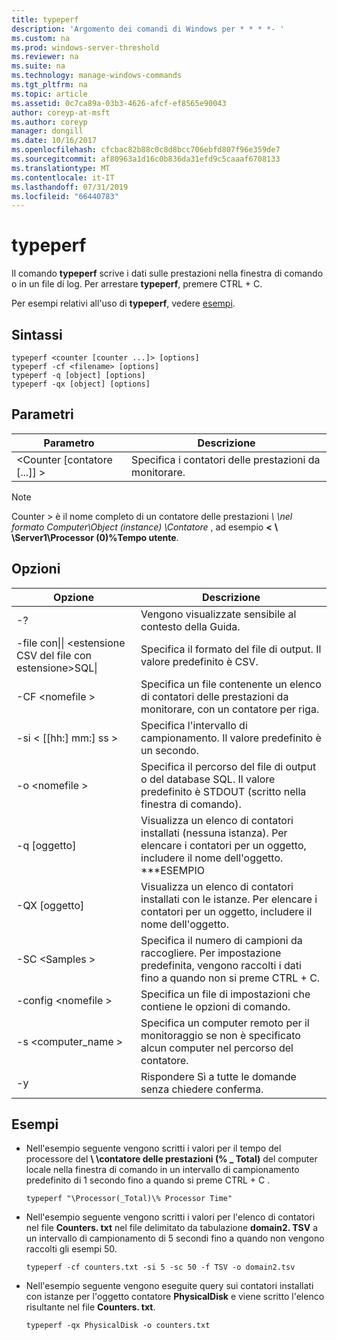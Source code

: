 ```yaml
---
title: typeperf
description: 'Argomento dei comandi di Windows per * * * *- '
ms.custom: na
ms.prod: windows-server-threshold
ms.reviewer: na
ms.suite: na
ms.technology: manage-windows-commands
ms.tgt_pltfrm: na
ms.topic: article
ms.assetid: 0c7ca89a-03b3-4626-afcf-ef8565e90043
author: coreyp-at-msft
ms.author: coreyp
manager: dongill
ms.date: 10/16/2017
ms.openlocfilehash: cfcbac82b88c0c8d8bcc706ebfd807f96e359de7
ms.sourcegitcommit: af80963a1d16c0b836da31efd9c5caaaf6708133
ms.translationtype: MT
ms.contentlocale: it-IT
ms.lasthandoff: 07/31/2019
ms.locfileid: "66440783"
---
```

# <a name="typeperf"></a>typeperf



Il comando **typeperf** scrive i dati sulle prestazioni nella finestra di comando o in un file di log. Per arrestare **typeperf**, premere CTRL + C.

Per esempi relativi all'uso di **typeperf**, vedere [esempi](#BKMK_EXAMPLES).

## <a name="syntax"></a>Sintassi

```
typeperf <counter [counter ...]> [options]
typeperf -cf <filename> [options]
typeperf -q [object] [options]
typeperf -qx [object] [options]
```

## <a name="parameters"></a>Parametri

|Parametro|Descrizione|
|---------|-----------|
|\<Counter [contatore [...]] >|Specifica i contatori delle prestazioni da monitorare.|

> [!NOTE]
> Counter > è il nome completo di un contatore delle prestazioni  *\\ \\nel formato Computer\Object (instance) \Contatore* , ad esempio  **\<**  **\\ \\Server1\Processor (0)\%Tempo utente**.

## <a name="options"></a>Opzioni

|                   Opzione                   |                                                         Descrizione                                                          |
|--------------------------------------------|------------------------------------------------------------------------------------------------------------------------------|
|                     -?                     |                                               Vengono visualizzate sensibile al contesto della Guida.                                               |
| -file con&verbar;&verbar; \<estensione CSV del file con estensione>SQL&verbar; |                                    Specifica il formato del file di output. Il valore predefinito è CSV.                                     |
|              -CF \<nomefile >               |              Specifica un file contenente un elenco di contatori delle prestazioni da monitorare, con un contatore per riga.               |
|             -si < [[hh:] mm:] ss >             |                                  Specifica l'intervallo di campionamento. Il valore predefinito è un secondo.                                   |
|               -o \<nomefile >               |     Specifica il percorso del file di output o del database SQL. Il valore predefinito è STDOUT (scritto nella finestra di comando).      |
|                -q [oggetto]                 | Visualizza un elenco di contatori installati (nessuna istanza). Per elencare i contatori per un oggetto, includere il nome dell'oggetto. \*\*\*ESEMPIO |
|                -QX [oggetto]                |        Visualizza un elenco di contatori installati con le istanze. Per elencare i contatori per un oggetto, includere il nome dell'oggetto.        |
|               -SC \<Samples >               |             Specifica il numero di campioni da raccogliere. Per impostazione predefinita, vengono raccolti i dati fino a quando non si preme CTRL + C.              |
|            -config \<nomefile >             |                                    Specifica un file di impostazioni che contiene le opzioni di comando.                                     |
|            -s \<computer_name >             |                   Specifica un computer remoto per il monitoraggio se non è specificato alcun computer nel percorso del contatore.                    |
|                     -y                     |                                        Rispondere Sì a tutte le domande senza chiedere conferma.                                        |

## <a name="BKMK_EXAMPLES"></a>Esempi

- Nell'esempio seguente vengono scritti i valori per il tempo del processore del  **\\ \\contatore delle prestazioni (\% _ Total)** del computer locale nella finestra di comando in un intervallo di campionamento predefinito di 1 secondo fino a quando si preme CTRL + C .  
  ```
  typeperf "\Processor(_Total)\% Processor Time"
  ```  
- Nell'esempio seguente vengono scritti i valori per l'elenco di contatori nel file **Counters. txt** nel file delimitato da tabulazione **domain2. TSV** a un intervallo di campionamento di 5 secondi fino a quando non vengono raccolti gli esempi 50.  
  ```
  typeperf -cf counters.txt -si 5 -sc 50 -f TSV -o domain2.tsv
  ```  
- Nell'esempio seguente vengono eseguite query sui contatori installati con istanze per l'oggetto contatore **PhysicalDisk** e viene scritto l'elenco risultante nel file **Counters. txt**.  
  ```
  typeperf -qx PhysicalDisk -o counters.txt
  ```
